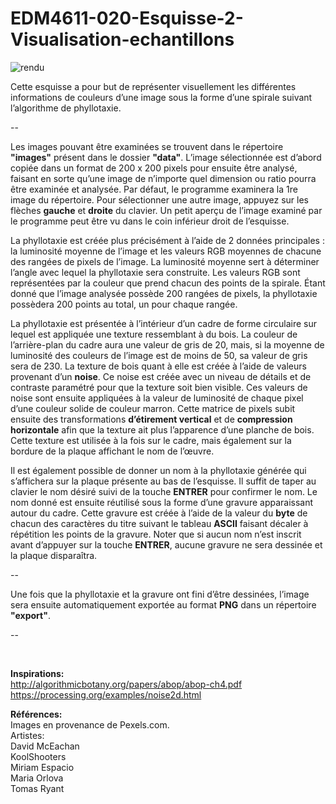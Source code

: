 # EDM4611-020-Esquisse-2-Visualisation-echantillons #


![rendu](https://user-images.githubusercontent.com/48024730/134976042-a07bda81-0b78-4e02-9fa9-8395890bae98.png)

Cette esquisse a pour but de représenter visuellement les différentes informations de couleurs d’une image sous la forme d’une spirale suivant l’algorithme de phyllotaxie.

--

Les images pouvant être examinées se trouvent dans le répertoire **"images"** présent dans le dossier **"data"**. L’image sélectionnée est d’abord copiée dans un format de 200 x 200 pixels pour ensuite être analysé, faisant en sorte qu’une image de n’importe quel dimension ou ratio pourra être examinée et analysée. Par défaut, le programme examinera la 1re image du répertoire. Pour sélectionner une autre image, appuyez sur les flèches **gauche** et **droite** du clavier. Un petit aperçu de l’image examiné par le programme peut être vu dans le coin inférieur droit de l’esquisse.

La phyllotaxie est créée plus précisément à l’aide de 2 données principales : la luminosité moyenne de l’image et les valeurs RGB moyennes de chacune des rangées de pixels de l’image. La luminosité moyenne sert à déterminer l’angle avec lequel la phyllotaxie sera construite. Les valeurs RGB sont représentées par la couleur que prend chacun des points de la spirale. Étant donné que l’image analysée possède 200 rangées de pixels, la phyllotaxie possèdera 200 points au total, un pour chaque rangée.

La phyllotaxie est présentée à l’intérieur d’un cadre de forme circulaire sur lequel est appliquée une texture ressemblant à du bois. La couleur de l’arrière-plan du cadre aura une valeur de gris de 20, mais, si la moyenne de luminosité des couleurs de l’image est de moins de 50, sa valeur de gris sera de 230. La texture de bois quant à elle est créée à l’aide de valeurs provenant d’un **noise**. Ce noise est créée avec un niveau de détails et de contraste paramétré pour que la texture soit bien visible. Ces valeurs de noise sont ensuite appliquées à la valeur de luminosité de chaque pixel d’une couleur solide de couleur marron. Cette matrice de pixels subit ensuite des transformations **d’étirement vertical** et de **compression horizontale** afin que la texture ait plus l’apparence d’une planche de bois. Cette texture est utilisée à la fois sur le cadre, mais également sur la bordure de la plaque affichant le nom de l’œuvre.

Il est également possible de donner un nom à la phyllotaxie générée qui s’affichera sur la plaque présente au bas de l’esquisse. Il suffit de taper au clavier le nom désiré suivi de la touche **ENTRER** pour confirmer le nom. Le nom donné est ensuite réutilisé sous la forme d’une gravure apparaissant autour du cadre. Cette gravure est créée à l’aide de la valeur du **byte** de chacun des caractères du titre suivant le tableau **ASCII** faisant décaler à répétition les points de la gravure. Noter que si aucun nom n’est inscrit avant d’appuyer sur la touche **ENTRER**, aucune gravure ne sera dessinée et la plaque disparaîtra.

--

Une fois que la phyllotaxie et la gravure ont fini d’être dessinées, l’image sera ensuite automatiquement exportée au format **PNG** dans un répertoire **"export"**.

--

</br>

**Inspirations:**</br>
http://algorithmicbotany.org/papers/abop/abop-ch4.pdf</br>
https://processing.org/examples/noise2d.html</br>

**Références:**</br>
Images en provenance de Pexels.com.</br>
Artistes:</br>
          David McEachan</br>
          KoolShooters</br>
          Miriam Espacio</br>
          Maria Orlova</br>
          Tomas Ryant
          
          

